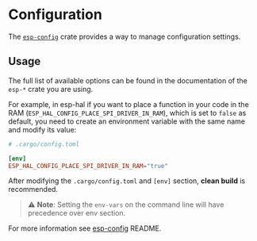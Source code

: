 # Configuration

The [`esp-config`][esp-config] crate provides a way to manage configuration settings.

## Usage

The full list of available options can be found in the documentation of the `esp-*` crate you are using.

For example, in esp-hal if you want to place a function in your code in the RAM (`ESP_HAL_CONFIG_PLACE_SPI_DRIVER_IN_RAM`), which is set to `false` as default, you need to create an environment variable with the same name and modify its value:

```toml
# .cargo/config.toml

[env]
ESP_HAL_CONFIG_PLACE_SPI_DRIVER_IN_RAM="true"
```

After modifying the `.cargo/config.toml` and `[env]` section, **clean build** is recommended.

> ⚠️ **Note**: Setting the `env-vars` on the command line will have precedence over env section.

For more information see [esp-config] README.

[esp-config]: https://crates.io/crates/esp-config
